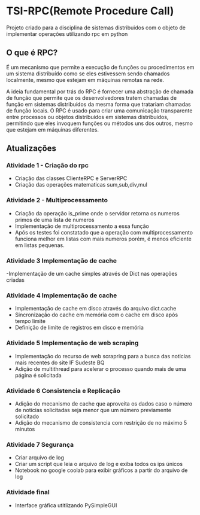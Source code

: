 
# TSI-RPC(Remote Procedure Call)

Projeto criado para a disciplina de sistemas distribuidos com o objeto de implementar operações utilizando rpc em python

## O que é RPC?
É um mecanismo que permite a execução de funções ou procedimentos em um sistema distribuído como se eles estivessem sendo chamados localmente, mesmo que estejam em máquinas remotas na rede.

A ideia fundamental por trás do RPC é fornecer uma abstração de chamada de função que permite que os desenvolvedores tratem chamadas de função em sistemas distribuídos da mesma forma que tratariam chamadas de função locais. O RPC é usado para criar uma comunicação transparente entre processos ou objetos distribuídos em sistemas distribuídos, permitindo que eles invoquem funções ou métodos uns dos outros, mesmo que estejam em máquinas diferentes.


## Atualizações 

### Atividade 1 - Criação do rpc
- Criação das classes ClienteRPC e ServerRPC 
- Criação das operações matematicas sum,sub,div,mul

### Atividade 2 - Multiprocessamento
- Criação da operação is_prime onde o servidor retorna os numeros primos de uma lista de numeros
- Implementação de multiprocessamento a essa função 
- Após os testes foi constatado que a operação com multiprocessamento funciona melhor em listas com mais numeros porém, é menos eficiente em listas pequenas.

### Atividade 3 Implementação de cache
-Implementação de um cache simples através de Dict nas operações criadas 

### Atividade 4 Implementação de cache
- Implementação de cache em disco através do arquivo dict.cache
- Sincronização do cache em memória com o cache em disco após tempo limite 
- Definição de limite de registros em disco e memória

### Atividade 5 Implementação de web scraping
- Implementação do recurso de web scrapring para a busca das noticias mais recentes do site IF Sudeste BQ
- Adição de multithread para acelerar o processo quando mais de uma página é solicitada

### Atividade 6 Consistencia e Replicação
- Adição do mecanismo de cache que aproveita os dados caso o número de notícias solicitadas seja menor que um número previamente solicitado
- Adição do mecanismo de consistencia com restrição de no máximo 5 minutos

### Atividade 7 Segurança
- Criar arquivo de log
- Criar um script que leia o arquivo de log e exiba todos os ips únicos 
- Notebook no google coolab para exibir gráficos a partir do arquivo de log

### Atividade final
- Interface gráfica utitlizando PySimpleGUI